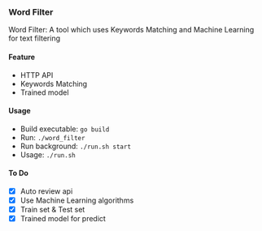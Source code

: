 ### Word Filter
Word Filter: A tool which uses Keywords Matching and Machine Learning for text filtering

#### Feature
- HTTP API
- Keywords Matching
- Trained model

#### Usage
- Build executable: `go build`
- Run: `./word_filter `
- Run background: `./run.sh start`
- Usage: `./run.sh`

#### To Do
- [x] Auto review api
- [x] Use Machine Learning algorithms
- [x] Train set & Test set
- [x] Trained model for predict